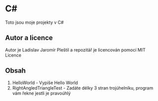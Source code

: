 # C#
Toto jsou moje projekty v C#
## Autor a licence
Autor je Ladislav Jaromír Pleštil a repozitář je licencován pomocí MIT Licence
## Obsah
1. HelloWorld - Vypíše Hello World
2. RightAngledTriangleTest - Zadáte délky 3 stran trojúhelníku, program vám řekne jestli je pravoúhlý
